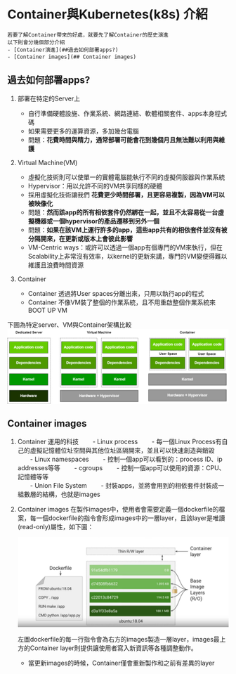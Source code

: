 # Container與Kubernetes(k8s) 介紹
    若要了解Container帶來的好處，就要先了解Container的歷史演進
    以下則會分幾個部分介紹
    - [Container演進](##過去如何部署apps?)
    - [Container images](## Container images)

## 過去如何部署apps?

1. 部署在特定的Server上
    - 自行準備硬體設施、作業系統、網路連結、軟體相關套件、apps本身程式碼
    - 如果需要更多的運算資源，多加幾台電腦
    - 問題：**花費時間與精力，通常部署可能會花到幾個月且無法難以利用與維護**

2. Virtual Machine(VM)
    - 虛擬化技術則可以使單一的實體電腦能執行不同的虛擬伺服器與作業系統
    - Hypervisor：用以允許不同的VM共享同樣的硬體
    - 採用虛擬化技術讓我們 **花費更少時間部署，且更容易複製，因為VM可以被映像化**
    - 問題：**然而該app的所有相依套件仍然綁在一起，並且不太容易從一台虛擬機器或一個hypervisor的產品遷移到另外一個**
    - 問題：**如果在該VM上運行許多的app，這些app共有的相依套件並沒有被分隔開來，在更新或版本上會彼此影響**
    - VM-Centric ways：或許可以透過一個app有個專門的VM來執行，但在Scalability上非常沒有效率，以kernel的更新來講，專門的VM變便得難以維護且浪費時間資源

3. Container
    - Container 透過將User spaces分離出來，只用以執行app的程式
    - Container 不像VM裝了整個的作業系統，且不用重啟整個作業系統來BOOT UP VM

下圖為特定server、VM與Container架構比較
![container_img](imgs/container_involving.png)

## Container images

1. Container 運用的科技
　　- Linux process
    　　- 每一個Linux Process有自己的虛擬記憶體位址空間與其他位址區隔開來，並且可以快速創造與銷毀
　　- Linux namespaces
    　　- 控制一個app可以看到的：process ID、ip addresses等等
　　- cgroups
    　　- 控制一個app可以使用的資源：CPU、記憶體等等        
　　- Union File System
    　　- 封裝apps，並將會用到的相依套件封裝成一組數層的結構，也就是images

2. Container images
    在製作images中，使用者會需要定義一個dockerfile的檔案，每一個dockerfile的指令會形成images中的一層layer，且該layer是唯讀(read-only)屬性，如下圖：

    ![layer](imgs/images_layer.png)

    左圖dockerfile的每一行指令會為右方的images製造一層layer，images最上方的Container layer則提供讓使用者寫入新資訊等各種調整動作。

    - 當更新images的時候，Container僅會重新製作和之前有差異的layer


